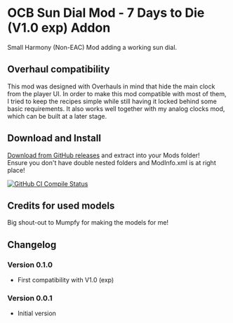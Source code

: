 # OCB Sun Dial Mod - 7 Days to Die (V1.0 exp) Addon

Small Harmony (Non-EAC) Mod adding a working sun dial.

## Overhaul compatibility

This mod was designed with Overhauls in mind that hide the main clock
from the player UI. In order to make this mod compatible with most of
them, I tried to keep the recipes simple while still having it locked
behind some basic requirements. It also works well together with my
analog clocks mod, which can be built at a later stage.

## Download and Install

[Download from GitHub releases][1] and extract into your Mods folder!  
Ensure you don't have double nested folders and ModInfo.xml is at right place!

[![GitHub CI Compile Status][3]][2]

## Credits for used models

Big shout-out to Mumpfy for making the models for me!

## Changelog

### Version 0.1.0

- First compatibility with V1.0 (exp)

### Version 0.0.1

- Initial version

[1]: https://github.com/OCB7D2D/OcbSunDial/releases
[2]: https://github.com/OCB7D2D/OcbSunDial/actions/workflows/ci.yml
[3]: https://github.com/OCB7D2D/OcbSunDial/actions/workflows/ci.yml/badge.svg

